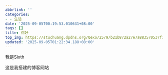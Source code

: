 ```yaml
---
abbrlink: ''
categories:
- - 生活
date: '2025-09-05T00:19:53.010631+08:00'
tags: []
title: 你好
top_img: https://stuchuang.dpdns.org/Qexo/25/9/b21b872a27e7a883570537f1174e57f4.png
updated: '2025-09-05T01:22:34.188+08:00'
---
```

我是Sixth

这是我搭建的博客网站
